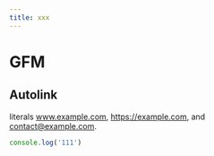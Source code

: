 ```yaml
---
title: xxx
---
```

# GFM 

## Autolink 

literals www.example.com, https://example.com, and contact@example.com.

```js
console.log('111')
```